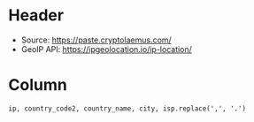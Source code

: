 # Header
* Source: https://paste.cryptolaemus.com/
* GeoIP API: https://ipgeolocation.io/ip-location/

# Column
`ip, country_code2, country_name, city, isp.replace(',', '.')`
